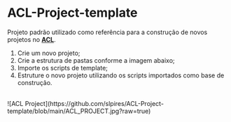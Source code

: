 # ACL-Project-template
Projeto padrão utilizado como referência para a construção de novos projetos no **[ACL](https://www.wegalvanize.com/ "ACL")**.

1. Crie um novo projeto;
2. Crie a estrutura de pastas conforme a imagem abaixo;
3. Importe os scripts de template;
4. Estruture o novo projeto utilizando os scripts importados como base de construção.
<br>
![ACL Project](https://github.com/slpires/ACL-Project-template/blob/main/ACL_PROJECT.jpg?raw=true)
